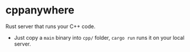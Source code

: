 # cppanywhere
Rust server that runs your C++ code.

* Just copy a `main` binary into `cpp/` folder, `cargo run` runs it on your local server.
